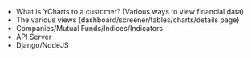 * What is YCharts to a customer? (Various ways to view financial data)
* The various views (dashboard/screener/tables/charts/details page)
* Companies/Mutual Funds/Indices/Indicators
* API Server
* Django/NodeJS